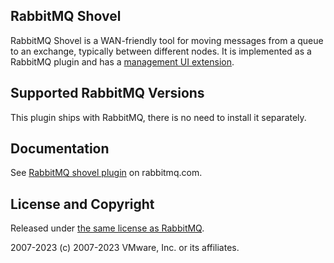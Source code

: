## RabbitMQ Shovel

RabbitMQ Shovel is a WAN-friendly tool for moving messages from
a queue to an exchange, typically between different nodes. It is implemented
as a RabbitMQ plugin and has a [management UI extension](https://github.com/rabbitmq/rabbitmq-shovel-management/).


## Supported RabbitMQ Versions

This plugin ships with RabbitMQ, there is no need to
install it separately.


## Documentation

See [RabbitMQ shovel plugin](https://www.rabbitmq.com/shovel.html) on rabbitmq.com.


## License and Copyright

Released under [the same license as RabbitMQ](https://www.rabbitmq.com/mpl.html).

2007-2023 (c) 2007-2023 VMware, Inc. or its affiliates.
